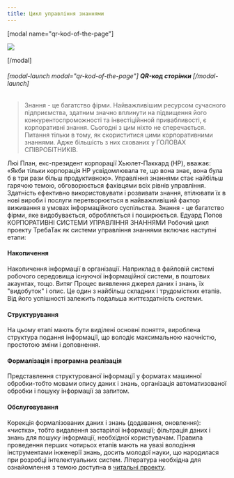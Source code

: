 ```yaml
---
title: Цикл управління знаннями
---
```


[modal name="qr-kod-of-the-page"]

![](https://chart.googleapis.com/chart?chs=440x440&amp;cht=qr&amp;chl=https://webm.m-e.pp.ua/cikl-upravlinnya-znannyami/) 

[/modal]

###### [modal-launch modal="qr-kod-of-the-page"] **QR-код сторінки** [/modal-launch]

>Знання - це багатство фірми. Найважливішим ресурсом сучасного підприємства, здатним значно вплинути на підвищення його конкурентоспроможності та інвестіційнной привабливості, є корпоративні знання. Сьогодні з цим ніхто не сперечається. Питання тільки в тому, як скориститися цими корпоративними знаннями. Адже більшість з них схованих у ГОЛОВАХ СПІВРОБІТНИКІВ.

Люі План, екс-президент корпорації Хьюлет-Паккард (HP), вважає: «Якби тільки корпорація HP усвідомлювала те, що вона знає, вона була б в три рази більш продуктивною».
Управління знаннями стає найбільш гарячою темою, обговорюється фахівцями всіх рівнів управління. Здатність ефективно використовувати і розвивати знання, втілювати їх в нові вироби і послуги перетворюється в найважливіший фактор виживання в умовах інформаційного суспільства. Знання - це багатство фірми, яке видобувається, обробляється і поширюється.
Едуард Попов КОРПОРАТИВНІ СИСТЕМИ УПРАВЛІННЯ ЗНАННЯМИ
Робочий цикл проекту ТребаТак як системи управління знаннями включає наступні етапи:

#### Накопичення

Накопичення інформації в організації. Наприклад в файловій системі робочого середовища існуючої інформаційної системи, в поштових акаунтах, тощо.
Витяг
Процес виявлення джерел даних і знань, їх "видобуток" і опис. Це один з найбільш складних і трудомістких етапів. Від його успішності залежить подальша життєздатність системи.

#### Структурування

На цьому етапі мають бути виділені основні поняття, вироблена структура подання інформації, що володіє максимальною наочністю, простотою зміни і доповнення.

#### Формалізація і програмна реалізація

Представлення структурованої інформації у форматах машинної обробки-тобто мовами опису даних і знань, організація автоматизованої обробки і пошуку інформації за запитом.

#### Обслуговування

Корекція формалізованих даних і знань (додавання, оновлення): «чистка», тобто видалення застарілої інформації; фільтрація даних і знань для пошуку інформації, необхідної користувачам.
Правила проведення перших чотирьох етапів мають на увазі володіння інструментами інженерії знань, досить молодої науки, що народилася при розробці інтелектуальних систем. Література необхідна для ознайомлення з темою доступна в [читальні проекту](https://lib.m-e.pp.ua).
